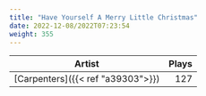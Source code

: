 ```yaml
---
title: "Have Yourself A Merry Little Christmas"
date: 2022-12-08/2022T07:23:54
weight: 355
---
```




 Artist | Plays 
----- | -----:
[Carpenters]({{< ref "a39303">}}) | 127
